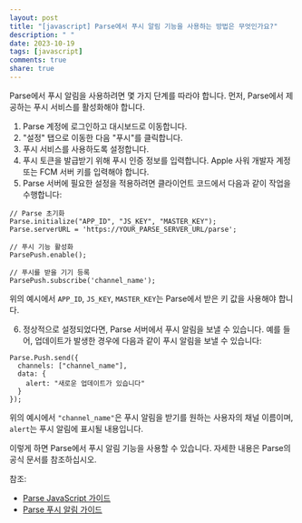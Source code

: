 ```yaml
---
layout: post
title: "[javascript] Parse에서 푸시 알림 기능을 사용하는 방법은 무엇인가요?"
description: " "
date: 2023-10-19
tags: [javascript]
comments: true
share: true
---
```

Parse에서 푸시 알림을 사용하려면 몇 가지 단계를 따라야 합니다. 먼저, Parse에서 제공하는 푸시 서비스를 활성화해야 합니다.

1. Parse 계정에 로그인하고 대시보드로 이동합니다.
2. "설정" 탭으로 이동한 다음 "푸시"를 클릭합니다.
3. 푸시 서비스를 사용하도록 설정합니다.
4. 푸시 토큰을 발급받기 위해 푸시 인증 정보를 입력합니다. Apple 사워 개발자 계정 또는 FCM 서버 키를 입력해야 합니다.
5. Parse 서버에 필요한 설정을 적용하려면 클라이언트 코드에서 다음과 같이 작업을 수행합니다:

```
// Parse 초기화
Parse.initialize("APP_ID", "JS_KEY", "MASTER_KEY");
Parse.serverURL = 'https://YOUR_PARSE_SERVER_URL/parse';

// 푸시 기능 활성화
ParsePush.enable();

// 푸시를 받을 기기 등록
ParsePush.subscribe('channel_name');
```

위의 예시에서 `APP_ID`, `JS_KEY`, `MASTER_KEY`는 Parse에서 받은 키 값을 사용해야 합니다.

6. 정상적으로 설정되었다면, Parse 서버에서 푸시 알림을 보낼 수 있습니다. 예를 들어, 업데이트가 발생한 경우에 다음과 같이 푸시 알림을 보낼 수 있습니다:

```
Parse.Push.send({
  channels: ["channel_name"],
  data: {
    alert: "새로운 업데이트가 있습니다"
  }
});
```

위의 예시에서 `"channel_name"`은 푸시 알림을 받기를 원하는 사용자의 채널 이름이며, `alert`는 푸시 알림에 표시될 내용입니다.

이렇게 하면 Parse에서 푸시 알림 기능을 사용할 수 있습니다. 자세한 내용은 Parse의 공식 문서를 참조하십시오. 

참조:
- [Parse JavaScript 가이드](https://docs.parseplatform.org/js/guide/)
- [Parse 푸시 알림 가이드](https://docs.parseplatform.org/push/guide/)